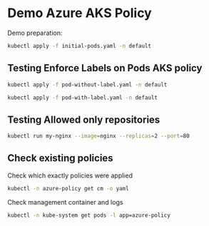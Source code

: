 
# Demo Azure AKS Policy

Demo preparation:

```bash
kubectl apply -f initial-pods.yaml -n default
```

## Testing Enforce Labels on Pods AKS policy

```bash
kubectl apply -f pod-without-label.yaml -n default
```

```bash
kubectl apply -f pod-with-label.yaml -n default
```

## Testing Allowed only repositories

```bash
kubectl run my-nginx --image=nginx --replicas=2 --port=80
```

## Check existing policies

Check which exactly policies were applied

```bash
kubectl -n azure-policy get cm -o yaml
```

Check management container and logs

```bash
kubectl -n kube-system get pods -l app=azure-policy
```
